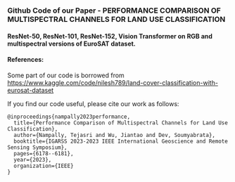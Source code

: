 ### Github Code of our Paper - PERFORMANCE COMPARISON OF MULTISPECTRAL CHANNELS FOR LAND USE CLASSIFICATION

#### ResNet-50, ResNet-101, ResNet-152, Vision Transformer on RGB and multispectral versions of EuroSAT dataset.


#### References:
Some part of our code is borrowed from https://www.kaggle.com/code/nilesh789/land-cover-classification-with-eurosat-dataset


If you find our code useful, please cite our work as follows:

```
@inproceedings{nampally2023performance,
  title={Performance Comparison of Multispectral Channels for Land Use Classification},
  author={Nampally, Tejasri and Wu, Jiantao and Dev, Soumyabrata},
  booktitle={IGARSS 2023-2023 IEEE International Geoscience and Remote Sensing Symposium},
  pages={6178--6181},
  year={2023},
  organization={IEEE}
}


